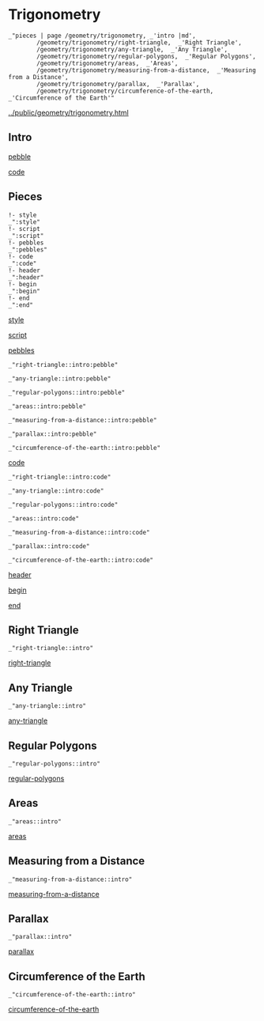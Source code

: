 # Trigonometry

    _"pieces | page /geometry/trigonometry, _'intro |md',
            /geometry/trigonometry/right-triangle,  _'Right Triangle',
            /geometry/trigonometry/any-triangle,  _'Any Triangle',
            /geometry/trigonometry/regular-polygons,  _'Regular Polygons',
            /geometry/trigonometry/areas,  _'Areas',
            /geometry/trigonometry/measuring-from-a-distance,  _'Measuring from a Distance',
            /geometry/trigonometry/parallax,  _'Parallax',
            /geometry/trigonometry/circumference-of-the-earth,  _'Circumference of the Earth'"

[../public/geometry/trigonometry.html](# "save:")


## Intro

[pebble]()

[code]()

## Pieces

    !- style
    _":style"
    !- script
    _":script"
    !- pebbles
    _":pebbles"
    !- code
    _":code"
    !- header
    _":header"
    !- begin
    _":begin"
    !- end
    _":end"

[style]() 

[script]()

[pebbles]()

    _"right-triangle::intro:pebble"

    _"any-triangle::intro:pebble"

    _"regular-polygons::intro:pebble"

    _"areas::intro:pebble"

    _"measuring-from-a-distance::intro:pebble"

    _"parallax::intro:pebble"

    _"circumference-of-the-earth::intro:pebble"


[code]()

    _"right-triangle::intro:code"

    _"any-triangle::intro:code"

    _"regular-polygons::intro:code"

    _"areas::intro:code"

    _"measuring-from-a-distance::intro:code"

    _"parallax::intro:code"

    _"circumference-of-the-earth::intro:code"


[header]()

[begin]()

[end]()

## Right Triangle

    _"right-triangle::intro"


[right-triangle](pages/geometry_trigonometry_right-triangle.md "load:")

## Any Triangle

    _"any-triangle::intro"


[any-triangle](pages/geometry_trigonometry_any-triangle.md "load:")

## Regular Polygons

    _"regular-polygons::intro"


[regular-polygons](pages/geometry_trigonometry_regular-polygons.md "load:")

## Areas

    _"areas::intro"


[areas](pages/geometry_trigonometry_areas.md "load:")

## Measuring from a Distance

    _"measuring-from-a-distance::intro"


[measuring-from-a-distance](pages/geometry_trigonometry_measuring-from-a-distance.md "load:")

## Parallax

    _"parallax::intro"


[parallax](pages/geometry_trigonometry_parallax.md "load:")

## Circumference of the Earth

    _"circumference-of-the-earth::intro"


[circumference-of-the-earth](pages/geometry_trigonometry_circumference-of-the-earth.md "load:")